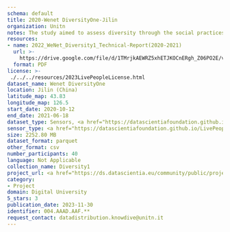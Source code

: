 ```yaml
---
schema: default
title: 2020-Wenet DiversityOne-Jilin
organization: Unitn
notes: The study aimed to assess diversity through the social practices and daily behaviors of university students from eight different countries. The research was carried out in two phases. Initially, a large sample of students from Denmark, Italy, Mongolia, Paraguay, the United Kingdom, China, Mexico, and India, completed a survey on their social practices, as well as their socio-demographic, cultural, and psychological elements. In the second phase, a sub-sample of the respondents engaged in a four-week data collection by using an innovative smartphone application called iLog. This app collected data from thirty-four smartphone sensors around the clock, allowing for an in-depth investigation into the diversity and daily routines of university students across countries, both synchronically and diachronically.
resources:
- name: 2022_WeNet_Diversity1_Technical-Report(2020-2021)
  url: >-
    https://drive.google.com/file/d/1TMrjkAEWRZ5xhETJKOCnERgh_Z06PO2E/view?usp=drive_link
  format: PDF
license: >-
 ./../../resources/2023LivePeopleLicense.html
dataset_name: Wenet DiversityOne
location: Jilin (China)
latitude_map: 43.83
longitude_map: 126.5
start_date: 2020-10-12
end_date: 2021-06-18
dataset_type: Sensors, <a href="https://datascientiafoundation.github.io/LivePeople/datasets/2020-DV1-Jilin-Diachronic-Interactions/"> Diachronic-Interactions</a>, <a href="https://datascientiafoundation.github.io/LivePeople/datasets/2020-DV1-Jilin-Synchronic-Interactions/"> Synchronic-Interactions</a>
sensor_type: <a href="https://datascientiafoundation.github.io/LivePeople/datasets/2020-DV1-Jilin-App-usage/"> App-usage</a>,  <a href="https://datascientiafoundation.github.io/LivePeople/datasets/2020-DV1-Jilin-Device-usage/"> Device-usage</a>, <a href="https://datascientiafoundation.github.io/LivePeople/datasets/2020-DV1-Jilin-Position/"> Position</a>,  <a href="https://datascientiafoundation.github.io/LivePeople/datasets/2020-DV1-Jilin-Connectivity/"> Connectivity</a>, <a href="https://datascientiafoundation.github.io/LivePeople/datasets/2020-DV1-Jilin-Motion/"> Motion</a>,  <a href="https://datascientiafoundation.github.io/LivePeople/datasets/2020-DV1-Jilin-Environment/"> Environment</a>, <a href="https://datascientiafoundation.github.io/LivePeople/datasets/2020-DV1-Jilin-Diachronic-Interactions/"> Diachronic-Interactions</a>, <a href="https://datascientiafoundation.github.io/LivePeople/datasets/2020-DV1-Jilin-Synchronic-Interactions/"> Synchronic-Interactions</a>
size: 2252.80 MB
dataset_format: parquet
other_format: csv
number_participants: 40
language: Not Applicable
collection_name: Diversity1
project_url: <a href="https://ds.datascientia.eu/community/public/projects/923b2c1c-166c-4f53-a274-c9d6eaa5ad4f">https://ds.datascientia.eu/community/public/projects/923b2c1c-166c-4f53-a274-c9d6eaa5ad4f</a>
category:
- Project
domain: Digital University
5_stars: 3
publication_date: 2023-11-30
identifier: 004.AAAD.AAF.**
request_contact: datadistribution.knowdive@unitn.it
---
```



